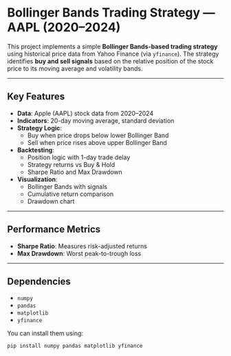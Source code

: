 # Bollinger Bands Trading Strategy — AAPL (2020–2024)

This project implements a simple **Bollinger Bands-based trading strategy** using historical price data from Yahoo Finance (via `yfinance`). The strategy identifies **buy and sell signals** based on the relative position of the stock price to its moving average and volatility bands.

---

## Key Features

- **Data**: Apple (AAPL) stock data from 2020–2024
- **Indicators**: 20-day moving average, standard deviation
- **Strategy Logic**:
  - Buy when price drops below lower Bollinger Band
  - Sell when price rises above upper Bollinger Band
- **Backtesting**:
  - Position logic with 1-day trade delay
  - Strategy returns vs Buy & Hold
  - Sharpe Ratio and Max Drawdown
- **Visualization**:
  - Bollinger Bands with signals
  - Cumulative return comparison
  - Drawdown chart

---

## Performance Metrics

- **Sharpe Ratio**: Measures risk-adjusted returns  
- **Max Drawdown**: Worst peak-to-trough loss  

---

## Dependencies

- `numpy`
- `pandas`
- `matplotlib`
- `yfinance`

You can install them using:

```bash
pip install numpy pandas matplotlib yfinance


